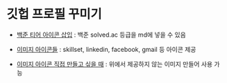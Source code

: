 # 깃헙 프로필 꾸미기     

- [백준 티어 아이콘 삽입](https://github.com/mazassumnida/mazassumnida#gold--2) : 백준 solved.ac 등급을 md에 넣을 수 있음     

- [이미지 아이콘들](https://github.com/alexandresanlim/Badges4-README.md-Profile) : skillset, linkedin, facebook, gmail 등 아이콘 제공   

- [이미지 아이콘 직접 만들고 싶을 때](https://shields.io/) : 위에서 제공하지 않는 이미지 만들어 사용 가능    
